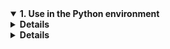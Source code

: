<details open>
<summary><strong>1. Use in the Python environment<strong></summary>

<details>
<h2><summary>1.1. Import the module</summary></h2>
content1
</details>

<details>
<h2><summary>1.2. Export the module</h2></summary></h2>
content2
</details>

</details>
